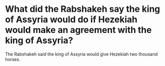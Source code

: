 # What did the Rabshakeh say the king of Assyria would do if Hezekiah would make an agreement with the king of Assyria?

The Rabshakeh said the king of Assyria would give Hezekiah two thousand horses.
